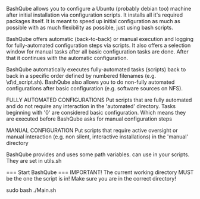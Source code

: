 BashQube allows you to configure a Ubuntu (probably debian too) machine after initial installation via configuration scripts. It installs all it's required packages itself. It is meant to speed up initial configuration as much as possible with as much flexibility as possible, just using bash scripts.

BashQube offers automatic (back-to-back) or manual execution and logging for fully-automated configuration steps via scripts. It also offers a selection window for manual tasks after all basic configuration tasks are done. After that it continues with the automatic configuration.

BashQube automatically executes fully-automated tasks (scripts) back to back in a specific order defined by numbered filenames (e.g. \d\d_script.sh).
BashQube also allows you to do non-fully automated configurations after basic configuration (e.g. software sources on NFS).

FULLY AUTOMATED CONFIGURATIONS
Put scripts that are fully automated and do not require any interaction in the 'automated' directory. Tasks beginning with '0' are considered basic configuration. Which means they are executed before BashQube asks for manual configuration steps

MANUAL CONFIGURATION
Put scripts that require active oversight or manual interaction (e.g. non silent, interactive installations) in the 'manual' directory

BashQube provides and uses some path variables. 
can use in your scripts. They are set in utils.sh


=== Start BashQube ===
IMPORTANT!
The current working directory MUST be the one the script is in!
Make sure you are in the correct directory!

sudo bash ./Main.sh
